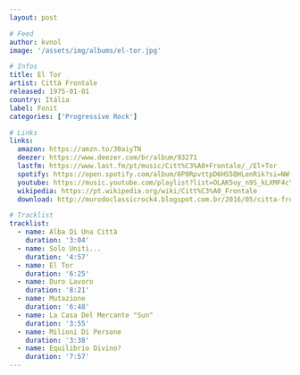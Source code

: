 ```yaml
---
layout: post

# Feed
author: kvnol
image: '/assets/img/albums/el-tor.jpg'

# Infos
title: El Tor
artist: Città Frontale
released: 1975-01-01
country: Itália
label: Fonit
categories: ['Progressive Rock']

# Links
links:
  amazon: https://amzn.to/30aiyTN
  deezer: https://www.deezer.com/br/album/93271
  lastfm: https://www.last.fm/pt/music/Citt%C3%A0+Frontale/_/El+Tor
  spotify: https://open.spotify.com/album/6P0RpvttpD6HS5QHLenRik?si=NWf45upES4KnotzdekBu6w
  youtube: https://music.youtube.com/playlist?list=OLAK5uy_n9S_kLXMF4cYPPEXpQ1_xPT6aZOhTfYl0
  wikipedia: https://pt.wikipedia.org/wiki/Citt%C3%A0_Frontale
  download: http://murodoclassicrock4.blogspot.com.br/2016/05/citta-frontale-el-tor-1975.html

# Tracklist
tracklist:
  - name: Alba Di Una Città
    duration: '3:04'
  - name: Solo Uniti...
    duration: '4:57'
  - name: El Tor
    duration: '6:25'
  - name: Duro Lavoro
    duration: '8:21'
  - name: Mutazione
    duration: '6:48'
  - name: La Casa Del Mercante "Sun"
    duration: '3:55'
  - name: Milioni Di Persone
    duration: '3:38'
  - name: Equilibrio Divino?
    duration: '7:57'
---
```

